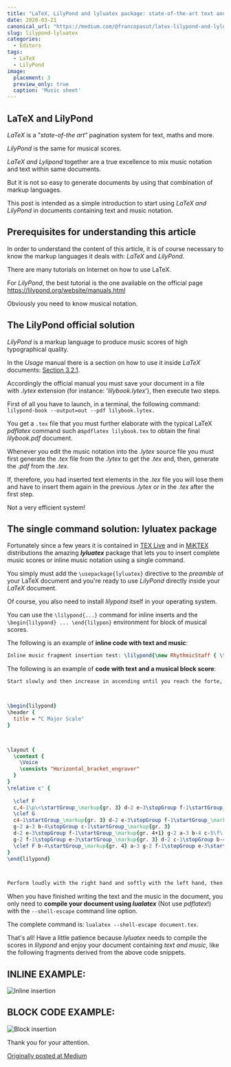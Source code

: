 ```yaml
---
title: "LaTeX, LilyPond and lyluatex package: state-of-the-art text and music typesetting"
date: 2020-03-21
canonical_url: "https://medium.com/@francopasut/latex-lilypond-and-lyluatex-package-state-of-the-art-text-and-music-typesetting-f7c8d79ac66e/"
slug: lilypond-lyluatex
categories:
  - Editors
tags:
  - LaTeX
  - LilyPond
image:
  placement: 3
  preview_only: true
  caption: 'Music sheet'
---
```






## LaTeX and LilyPond  ##

*LaTeX* is a \"*state-of-the art\"* pagination system for text, maths
and more.

*LilyPond* is the same for musical scores.

*LaTeX and Lylipond* together are a true excellence to mix music
notation and text within same documents.

But it is not so easy to generate documents by using that combination of markup languages.

This post is intended as a simple introduction to start using *LaTeX and LilyPond* in documents containing text and music notation.

## Prerequisites for understanding this article  ##

In order to understand the content of this article, it is of course necessary to know the markup languages it deals with: *LaTeX* and *LilyPond*.

There are many tutorials on Internet on how to use LaTeX.

For *LilyPond*, the best tutorial is the one available on the official
page \
<https://lilypond.org/website/manuals.html>

Obviously you need to know musical notation.

## The LilyPond official solution  ##

*LilyPond* is a markup language to produce music scores of high typographical quality.

In the *Usage* manual there is a section on how to use it inside *LaTeX* documents: [Section 3.2.1](https://lilypond.org/doc/v2.22/Documentation/usage/latex).

Accordingly the official manual you must save your document in a file with *.lytex* extension (for instance: '*lilybook.lytex*'), then execute two steps.

First of all you have to launch, in a terminal, the following command:
`lilypond-book --output=out --pdf lilybook.lytex.`

You get a `.tex` file that you must further elaborate with the typical LaTeX *pdflatex* command such as`pdflatex lilybook.tex` to obtain the final *lilybook.pdf* document.

Whenever you edit the music notation into the *.lytex* source file you must first generate the *.tex* file from the *.lytex* to get the *.tex* and, then, generate the *.pdf* from the *.tex*.

If, therefore, you had inserted text elements in the *.tex* file you will lose them and have to insert them again in the previous *.lytex* or in the *.tex* after the first step.

Not a very efficient system!

## The single command solution: lyluatex package  ##

Fortunately since a few years it is contained in [TEX Live](https://ctan.org/pkg/texlive) and in [MiKTEX](https://ctan.org/pkg/miktex) distributions the amazing ***lyluatex*** package that lets you to insert complete music scores or inline music notation using a single command.

You simply must add the `\usepackage{lyluatex}` directive to the *preamble* of your LaTeX document and you're ready to use *LilyPond* directly inside your *LaTeX* document.

Of course, you also need to install *lilypond* itself in your operating system.

You can use the `\lilypond{...}` command for inline inserts and the `\begin{lilypond} ... \end{lilypon}` environment for block of musical scores.

The following is an example of **inline code with text and music**:

```lilypond 
Inline music fragment insertion test: \lilypond{\new RhythmicStaff { \time 3/4 c4( c16) c c c c c c c \bar "|."}}
```

The following is an example of **code with text and a musical block
score**:

```lilypond
Start slowly and then increase in ascending until you reach the forte, then decrease in descending until you reach the piano. Then repeat the scales (always in groups of three) with the colors in reverse, that is to start strong and decrease ifno to the floor in ascending, then increase to the strong in descending.



\begin{lilypond}
\header {
  title = "C Major Scale"
}



\layout {
  \context {
    \Voice
    \consists "Horizontal_bracket_engraver"
  }
}
\relative c' {
  
  \clef F 
  c,4-1\p\<\startGroup_\markup{gr. 3} d-2 e-3\stopGroup f-1\startGroup_\markup{gr. 4} g-2 a-3 b-4 \stopGroup
  \clef G
  c4-1\startGroup_\markup{gr. 3} d-2 e-3\stopGroup f-1\startGroup_\markup{gr. 4}
  g-2 a-3 b-4\stopGroup c-1\startGroup_\markup{gr. 3}
  d-2 e-3\stopGroup f-1\startGroup_\markup{gr. 4+1} g-2 a-3 b-4 c-5\f\!\stopGroup b-4\>\startGroup_\markup{gr. 4} a-3
  g-2 f-1\stopGroup e-3\startGroup_\markup{gr. 3} d-2 c-1\stopGroup b-4\startGroup_\markup{gr. 4} a-3 g-2 f-1\stopGroup e-3\startGroup_\markup{gr. 3} d-2 c-1\stopGroup
  \clef F b-4\startGroup_\markup{gr. 4} a-3 g-2 f-1\stopGroup e-3\startGroup_\markup{gr. 3} d-2 c-1\p\!\stopGraceMusic r
}
\end{lilypond}



Perform loudly with the right hand and softly with the left hand, then vice versa. Then switch the \textit{crescendo} and \textit{diminuendo} between the two hands.
```

When you have finished writing the text and the music in the document, you only need to **compile your document using *lualatex*** (Not use *pdflatex*!) with the `--shell-escape` command line option.

The complete command is: `lualatex --shell-escape document.tex`.

That's all! Have a little patience because *lyluatex* needs to compile the scores in *lilypond* and enjoy your document containing *text and music*, like the following fragments derived from the above code snippets.

## INLINE EXAMPLE:  ##

![Inline
insertion](inline-music-fragment.png)

## BLOCK CODE EXAMPLE:  ##

![Block
insertion](block-music-fragment.png)

Thank you for your attention.


[Originally posted at Medium](https://medium.com/@francopasut/latex-lilypond-and-lyluatex-package-state-of-the-art-text-and-music-typesetting-f7c8d79ac66e)
